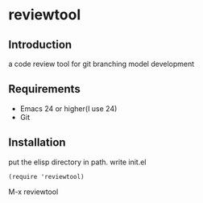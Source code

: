 # reviewtool

## Introduction
a code review tool for git branching model development

## Requirements
* Emacs 24 or higher(I use 24)
* Git

## Installation
put the elisp directory in path.
write init.el
```
(require 'reviewtool)
```
M-x reviewtool
